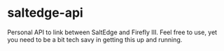 # saltedge-api

Personal API to link between SaltEdge and Firefly III. Feel free to use, yet you need to be a bit tech savy in getting this up and running.
